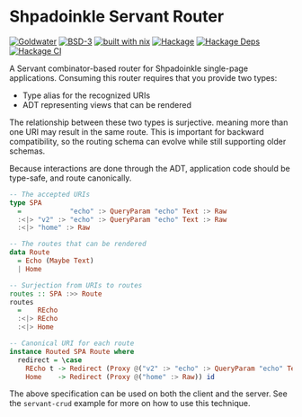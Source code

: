 # Shpadoinkle Servant Router

[![Goldwater](https://gitlab.com/fresheyeball/Shpadoinkle/badges/master/pipeline.svg)](https://gitlab.com/fresheyeball/Shpadoinkle)
[![BSD-3](https://img.shields.io/badge/License-BSD%203--Clause-blue.svg)](https://opensource.org/licenses/BSD-3-Clause)
[![built with nix](https://img.shields.io/badge/built%20with-nix-41439a)](https://builtwithnix.org)
[![Hackage](https://img.shields.io/hackage/v/Shpadoinkle-router.svg)](https://hackage.haskell.org/package/Shpadoinkle-router)
[![Hackage Deps](https://img.shields.io/hackage-deps/v/Shpadoinkle-router.svg)](http://packdeps.haskellers.com/reverse/Shpadoinkle-router)
[![Hackage CI](https://matrix.hackage.haskell.org/api/v2/packages/Shpadoinkle-router/badge)](https://matrix.hackage.haskell.org/#/package/Shpadoinkle-router)


A Servant combinator-based router for Shpadoinkle single-page applications.
Consuming this router requires that you provide two types:

- Type alias for the recognized URIs
- ADT representing views that can be rendered

The relationship between these two types is surjective. meaning more than one URI
may result in the same route. This is important for backward compatibility, so the
routing schema can evolve while still supporting older schemas.

Because interactions are done through the ADT, application code should be type-safe,
and route canonically.

```haskell
-- The accepted URIs
type SPA
  =            "echo" :> QueryParam "echo" Text :> Raw
  :<|> "v2" :> "echo" :> QueryParam "echo" Text :> Raw
  :<|> "home" :> Raw

-- The routes that can be rendered
data Route
  = Echo (Maybe Text)
  | Home

-- Surjection from URIs to routes
routes :: SPA :>> Route
routes
  =    REcho
  :<|> REcho
  :<|> Home

-- Canonical URI for each route
instance Routed SPA Route where
  redirect = \case
    REcho t -> Redirect (Proxy @("v2" :> "echo" :> QueryParam "echo" Text :> Raw)) ($ t)
    Home    -> Redirect (Proxy @("home" :> Raw)) id
```

The above specification can be used on both the client and the server. See the `servant-crud` example for more on how to use this technique.
